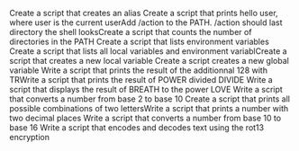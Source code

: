 Create a script that creates an alias
Create a script that prints hello user, where user is the current userAdd /action to the PATH. /action should last directory the shell looksCreate a script that counts the number of directories in the PATH
Create a script that lists environment variables
Create a script that lists all local variables and environment variablCreate a script that creates a new local variable
Create a script creates a new global variable
Write a script that prints the result of the additionnal 128 with TRWrite a script that prints the result of POWER divided DIVIDE
Write a script that displays the result of BREATH to the power LOVE
Write a script that converts a number from base 2 to base 10
Create a script that prints all possible combinations of two lettersWrite a script that prints a number with two decimal places
Write a script that converts a number from base 10 to base 16
Write a script that encodes and decodes text using the rot13 encryption
